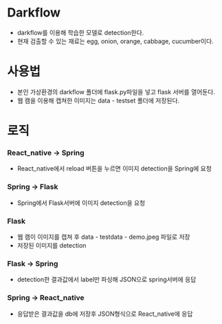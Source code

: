# Darkflow
- darkflow를 이용해 학습한 모델로 detection한다.
- 현재 검출할 수 있는 재료는 egg, onion, orange, cabbage, cucumber이다.


# 사용법
- 본인 가상환경의 darkflow 폴더에 flask.py파일을 넣고 flask 서버를 열어둔다.
- 웹 캠을 이용해 캡쳐한 이미지는 data - testset 폴더에 저장된다.

# 로직
### React_native -> Spring
- React_native에서 reload 버튼을 누르면 이미지 detection을 Spring에 요청

### Spring -> Flask
- Spring에서 Flask서버에 이미지 detection을 요청

### Flask
- 웹 캠이 이미지를 캡쳐 후 data - testdata - demo.jpeg 파일로 저장
- 저장된 이미지를 detection

### Flask -> Spring
- detection한 결과값에서 label만 파싱해 JSON으로 spring서버에 응답

### Spring -> React_native
- 응답받은 결과값을 db에 저장후 JSON형식으로 React_native에 응답
